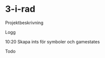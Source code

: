 # 3-i-rad
Projektbeskrivning


Logg
<p>10:20  Skapa ints för symboler och gamestates</p>

Todo
<p></p>